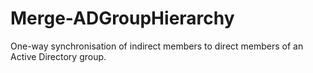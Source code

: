 # Merge-ADGroupHierarchy
One-way synchronisation of indirect members to direct members of an Active Directory group.
